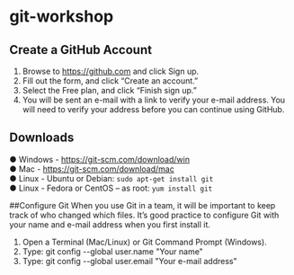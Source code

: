 # git-workshop

## Create a GitHub Account
1.	Browse to https://github.com and click Sign up.
2.	Fill out the form, and click “Create an account.”
3.	Select the Free plan, and click “Finish sign up.”
4.	You will be sent an e-mail with a link to verify your e-mail address.  You will need to verify your address before you can continue using GitHub.


## Downloads
●	Windows - https://git-scm.com/download/win </br>
●	Mac - https://git-scm.com/download/mac </br>
●	Linux - Ubuntu or Debian:  `sudo apt-get install git` </br>
●	Linux - Fedora or CentOS – as root:  `yum install git` </br>

##Configure Git
When you use Git in a team, it will be important to keep track of who changed which files.  It’s good practice to configure Git with your name and e-mail address when you first install it.
1.	Open a Terminal (Mac/Linux) or Git Command Prompt (Windows).
2.	Type:  git config --global user.name "Your name"
3.	Type:  git config --global user.email "Your e-mail address"

